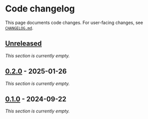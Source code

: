 <!-- Keep a Changelog guide -> https://keepachangelog.com -->

# Code changelog

This page documents code changes.
For user-facing changes, see [`CHANGELOG.md`][_-1].


  [_-1]: ./CHANGELOG.md


## [Unreleased]

<i>This section is currently empty.</i>


## [0.2.0] - 2025-01-26

<i>This section is currently empty.</i>


## [0.1.0] - 2024-09-22

<i>This section is currently empty.</i>


  [Unreleased]: https://github.com/InSyncWithFoo/taplo-for-intellij/compare/v0.2.0..HEAD
  [0.2.0]: https://github.com/InSyncWithFoo/taplo-for-intellij/compare/v0.1.0..v0.2.0
  [0.1.0]: https://github.com/InSyncWithFoo/taplo-for-intellij/commits
